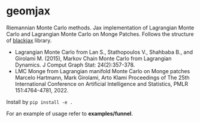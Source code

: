 # geomjax
 Riemannian Monte Carlo methods. Jax implementation of Lagrangian Monte Carlo and Lagrangian Monte Carlo on Monge Patches. 
 Follows the structure of [blackjax](https://github.com/blackjax-devs/blackjax) library. 

 * Lagrangian Monte Carlo from Lan S., Stathopoulos V., Shahbaba B., and Girolami M. (2015), Markov Chain Monte Carlo from Lagrangian Dynamics. J Comput Graph Stat: 24(2):357-378.
 * LMC Monge from Lagrangian manifold Monte Carlo on Monge patches Marcelo Hartmann, Mark Girolami, Arto Klami Proceedings of The 25th International Conference on Artificial Intelligence and Statistics, PMLR 151:4764-4781, 2022.

Install by `pip install -e .`

For an example of usage refer to **examples/funnel**.


